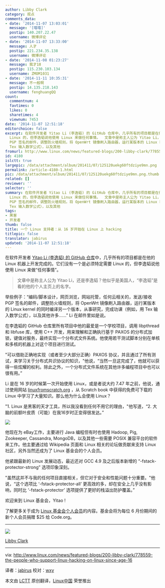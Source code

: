 ```yaml
---
author: Libby Clark
category: 观点
comments_data:
- date: '2014-11-07 13:03:01'
  message: '[嘻嘻]'
  postip: 140.207.22.47
  username: 微博评论
- date: '2014-11-07 13:33:00'
  message: 人才
  postip: 221.234.35.138
  username: 微博评论
- date: '2014-11-08 01:23:27'
  message: 我才18
  postip: 115.230.103.134
  username: ZMOM1031
- date: '2014-11-11 10:35:31'
  message: 不一般啊
  postip: 14.135.218.143
  username: fenghuangQQ
count:
  commentnum: 4
  favtimes: 0
  likes: 0
  sharetimes: 4
  viewnum: 7453
date: '2014-11-07 12:51:18'
editorchoice: false
excerpt: 在软件开发者 Yitao Li (李逸韬) 的 GitHub 仓库中，几乎所有的项目都是在他的 Linux 机器上开发完成的。它们没有一个是必须特定需要
  Linux 的，但李逸韬说他使用 Linux 来做任何事情。  文章中是称主人公为 Yitao Li，还是李逸韬？他似乎是美国人，李逸韬是看的他的个人主页上的名字。  举些例子：编码/脚本设计，网页浏览，网站托管，任何云相关的，发送/接收
  PGP 签名的邮件，调整防火墙规则，将 OpenWrt 镜像刷入路由器，运行某版本的 Linux kernel 的同时编译另一个版本，从事研究，完成功课（例如，用
  Tex 输入数学公式），以及其他
fromurl: http://www.linux.com/news/featured-blogs/200-libby-clark/778559-the-people-who-support-linux-hacking-on-linux-since-age-16
id: 4180
islctt: true
largepic: /data/attachment/album/201411/07/125120uekg60ftdziye9mn.png
permalink: /article-4180-1.html
pic: /data/attachment/album/201411/07/125120uekg60ftdziye9mn.png.thumb.jpg
related: []
reviewer: ''
selector: ''
summary: 在软件开发者 Yitao Li (李逸韬) 的 GitHub 仓库中，几乎所有的项目都是在他的 Linux 机器上开发完成的。它们没有一个是必须特定需要
  Linux 的，但李逸韬说他使用 Linux 来做任何事情。  文章中是称主人公为 Yitao Li，还是李逸韬？他似乎是美国人，李逸韬是看的他的个人主页上的名字。  举些例子：编码/脚本设计，网页浏览，网站托管，任何云相关的，发送/接收
  PGP 签名的邮件，调整防火墙规则，将 OpenWrt 镜像刷入路由器，运行某版本的 Linux kernel 的同时编译另一个版本，从事研究，完成功课（例如，用
  Tex 输入数学公式），以及其他
tags:
- 黑客
- 开发者
thumb: false
title: 一个 Linux 支持者：从 16 岁开始在 Linux 上 hacking
titlepic: false
translator: jabirus
updated: '2014-11-07 12:51:18'
---
```


在软件开发者 [Yitao Li (李逸韬) 的 GitHub 仓库](https://github.com/yl790)中，几乎所有的项目都是在他的 Linux 机器上开发完成的。它们没有一个是必须特定需要 Linux 的，但李逸韬说他使用 Linux 来做“任何事情”。



> 
> 文章中是称主人公为 Yitao Li，还是李逸韬？他似乎是美国人，“李逸韬”是看的他的个人主页上的名字。
> 
> 
> 


举些例子：“编码/脚本设计，网页浏览，网站托管，任何云相关的，发送/接收 PGP 签名的邮件，调整防火墙规则，将 OpenWrt 镜像刷入路由器，运行某版本的 Linux kernel 的同时编译另一个版本，从事研究，完成功课（例如，用 Tex 输入数学公式），以及其他许多......” Li 在邮件里如是说。


在李逸韬的 GitHub 仓库里所有项目中他的最爱是一个学校项目，调用 libpthread 和 libfuse 库，使用 C++ 开发，用来理解和正确执行基于 PAXOS 的分布式加锁，键值对服务，最终实现一个分布式文件系统。他使用若干测试脚本分别在单核和多核的机器上对这个项目进行测试。


"可以借助正确地实现（或者至少大部分正确）PAXOS 协议，并且通过了所有测试，来学习关于分布式共识协议的知识，"他说，“当然一旦这完成了，他就可以获得一些炫耀的权利。除此之外，一个分布式文件系统在其他许多编程项目中也可以很有用。”


Li 是在 16 岁的时候第一次开始使用 Linux，或是者说大约 7.47 年之前，他说，通过使用网站 [linuxfromscratch.org](http://linuxfromscratch.org/) ，从 Scratch book 中获得的免费可下载的 Linux 中学习了大量知识。那么他为什么会使用 Linux？


"1. Linux 是黑客的天才工具，所以我没看到任何不用它的理由，"他写道，“2. 大脑的前额叶皮质（可能）在我16岁时正变得很发达。”


[![](/data/attachment/album/201411/07/125120uekg60ftdziye9mn.png)](https://www.linuxfoundation.org/about/join/individual)


他现在为 eBay工作，主要进行 Java 编程但有时也使用 Hadoop, Pig, Zookeeper, Cassandra, MongoDB，以及其他一些需要 POSIX 兼容平台的软件来工作。他主要通过给 Wikipedia 页面和 Linux 相关的论坛做贡献来支持 Linux 社区，另外当然还成为了 Linux 基金会的个人会员。


他紧跟最新的 Linux 发展动态，最近还对 GCC 4.9 及之后版本新增的 “-fstack-protector-strong” 选项印象深刻。


"虽然这并不与我的任何项目直接相关，但它对于安全和性能问题十分重要。"他说，“这个选项比 ‘-fstack-protector-all’ 更高效的多，却在安全上几乎没有影响，同时比 ‘-fstack-protector’ 选项提供了更好的栈溢出防护覆盖。”


欢迎来到 Linux 基金会，Yitao !


了解更多关于成为 [Linux 基金会个人会员](https://www.linuxfoundation.org/about/join/individual)的内容。基金会将为每位 6 月份期间的新个人会员捐赠 $25 给 Code.org。




---


![](http://www.linux.com/community/forums/avatar/41373/catid/200-libby-clark/thumbnail/large/cache/1331753338)


[Libby Clark](http://www.linux.com/community/forums/person/41373/catid/200-libby-clark)




---


via: <http://www.linux.com/news/featured-blogs/200-libby-clark/778559-the-people-who-support-linux-hacking-on-linux-since-age-16>


译者：[jabirus](https://github.com/jabirus) 校对：[wxy](https://github.com/wxy)


本文由 [LCTT](https://github.com/LCTT/TranslateProject) 原创翻译，[Linux中国](http://linux.cn/) 荣誉推出
